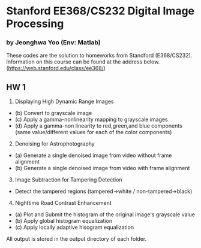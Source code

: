# Stanford EE368/CS232 Digital Image Processing 
### by Jeonghwa Yoo (Env: Matlab)

These codes are the solution to homeworks from Standford (E368/CS232).
Information on this course can be found at the address below.
(https://web.stanford.edu/class/ee368/)

## HW 1
1. Displaying High Dynamic Range Images
* (b) Convert to grayscale image
* (c) Apply a gamma-nonlinearity mapping to grayscale images
* (d) Apply a gamma-non linearity to red,green,and blue components (same value/different values for each of the color components)

2. Denoising for Astrophotography
* (a) Generate a single denoised image from video without frame alignment
* (b) Generate a single denoised image from video with frame alignment

3. Image Subtraction for Tampering Detection
* Detect the tampered regions (tampered->white / non-tampered->black)

4. Nighttime Road Contrast Enhancement
* (a) Plot and Submit the histogram of the original image's grayscale value
* (b) Apply global histogram equalization
* (c) Apply locally adaptive hisogram equalization

All output is stored in the output directory of each folder.
